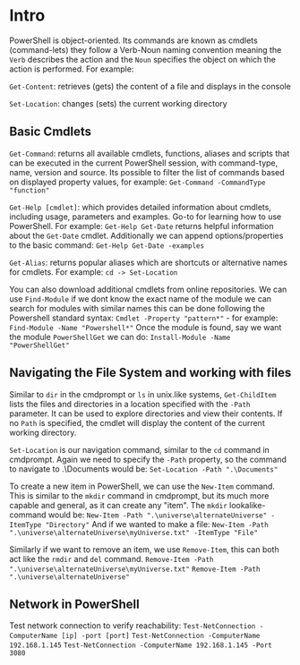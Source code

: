 # Intro
PowerShell is object-oriented. Its commands are known as cmdlets (command-lets) they follow a Verb-Noun naming convention meaning the `Verb` describes the action and the `Noun` specifies the object on which the action is performed. For example:

`Get-Content`: retrieves (gets) the content of a file and displays in the console

`Set-Location`: changes (sets) the current working directory
## Basic Cmdlets
`Get-Command`: returns all available cmdlets, functions, aliases and scripts that can be executed in the current PowerShell session, with command-type, name, version and source.
Its possible to filter the list of commands based on displayed property values, for example:
`Get-Command -CommandType "function"`

`Get-Help [cmdlet]`: which provides detailed information about cmdlets, including usage, parameters and examples. Go-to for learning how to use PowerShell. For example:
`Get-Help Get-Date` returns helpful information about the `Get-Date` cmdlet.
Additionally we can append options/properties to the basic command:
`Get-Help Get-Date -examples`

`Get-Alias`: returns popular aliases which are shortcuts or alternative names for cmdlets. For example:
`cd -> Set-Location` 

You can also download additional cmdlets from online repositories. We can use `Find-Module` if we dont know the exact name of the module we can search for modules with similar names this can be done following the Powershell standard syntax: `Cmdlet -Property "pattern*"` - for example:
`Find-Module -Name "Powershell*"`
Once the module is found, say we want the module `PowerShellGet` we can do:
`Install-Module -Name "PowerShellGet"`
## Navigating the File System and working with files
Similar to `dir` in the cmdprompt or `ls` in unix.like systems, `Get-ChildItem` lists the files and directories in a location specified with the `-Path` parameter. It can be used to explore directories and view their contents. If no `Path` is specified, the cmdlet will display the content of the current working directory.

`Set-Location` is our navigation command, similar to the `cd` command in cmdprompt.
Again we need to specify the `-Path` property, so the command to navigate to .\Documents would be: `Set-Location -Path ".\Documents"`

To create a new item in PowerShell, we can use the `New-Item` command. This is similar to the `mkdir` command in cmdprompt, but its much more capable and general, as it can create any "item". The `mkdir` lookalike-command would be:
`New-Item -Path ".\universe\alternateUniverse" -ItemType "Directory"`
And if we wanted to make a file:
`New-Item -Path ".\universe\alternateUniverse\myUniverse.txt" -ItemType "File"` 

Similarly if we want to remove an item, we use `Remove-Item`, this can both act like the `rmdir` and `del` command. 
`Remove-Item -Path ".\universe\alternateUniverse\myUniverse.txt"`
`Remove-Item -Path ".\universe\alternateUniverse"`
## Network in PowerShell
Test network connection to verify reachability:
`Test-NetConnection -ComputerName [ip] -port [port]`
`Test-NetConnection -ComputerName 192.168.1.145`
`Test-NetConnection -ComputerName 192.168.1.145 -Port 3080`